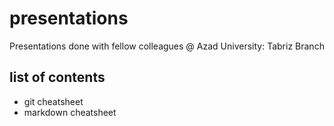 # presentations

Presentations done with fellow colleagues @ Azad University: Tabriz Branch

## list of contents

- git cheatsheet
- markdown cheatsheet
